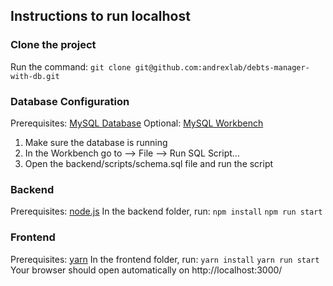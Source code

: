 ## Instructions to run localhost

### Clone the project
Run the command:
`git clone git@github.com:andrexlab/debts-manager-with-db.git`

### Database Configuration
Prerequisites: [MySQL Database](https://dev.mysql.com/downloads/mysql/)
Optional: [MySQL Workbench](https://dev.mysql.com/downloads/workbench/)
1. Make sure the database is running
1. In the Workbench go to --> File --> Run SQL Script...
1. Open the backend/scripts/schema.sql file and run the script

### Backend
Prerequisites: [node.js](https://nodejs.org)
In the backend folder, run:
`npm install`
`npm run start`

### Frontend
Prerequisites: [yarn](https://yarnpkg.com)
In the frontend folder, run:
`yarn install`
`yarn run start`
Your browser should open automatically on http://localhost:3000/

